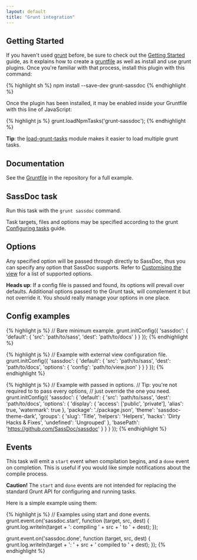 ```yaml
---
layout: default
title: "Grunt integration"
---
```


## Getting Started

If you haven't used [grunt](http://gruntjs.com/) before, be sure to check out the [Getting Started](http://gruntjs.com/getting-started) guide, as it explains how to create a [gruntfile](http://gruntjs.com/getting-started) as well as install and use grunt plugins. Once you're familiar with that process, install this plugin with this command:

{% highlight sh %}
npm install --save-dev grunt-sassdoc
{% endhighlight %}

Once the plugin has been installed, it may be enabled inside your Gruntfile with this line of JavaScript:

{% highlight js %}
grunt.loadNpmTasks('grunt-sassdoc');
{% endhighlight %}

<p class="note  note--info"><strong>Tip</strong>: the <a href="https://github.com/sindresorhus/load-grunt-tasks">load-grunt-tasks</a> module makes it easier to load multiple grunt tasks.</p>

## Documentation

See the [Gruntfile](https://github.com/sassdoc/grunt-sassdoc/blob/master/Gruntfile.js) in the repository for a full example.

## SassDoc task

Run this task with the `grunt sassdoc` command.

Task targets, files and options may be specified according to the grunt [Configuring tasks](http://gruntjs.com/configuring-tasks) guide.

## Options

Any specified option will be passed through directly to SassDoc, thus you can specify any option that SassDoc supports. Refer to [Customising the view](/customising-the-view/) for a list of supported options.

<p class="note  note--info"><strong>Heads up</strong>: If a config file is passed and found, its options will prevail over defaults.
Additional options passed to the Grunt task, will complement it but not override it.
You should really manage your options in one place.</p>

## Config examples

{% highlight js %}
// Bare minimum example.
grunt.initConfig({
  'sassdoc': {
    'default': {
      'src': 'path/to/sass',
      'dest': 'path/to/docs'
    }
  }
});
{% endhighlight %}

{% highlight js %}
// Example with external view configuration file.
grunt.initConfig({
  'sassdoc': {
    'default': {
      'src': 'path/to/sass',
      'dest': 'path/to/docs',
      'options': {
        'config': 'path/to/view.json'
      }
    }
  }
});
{% endhighlight %}

{% highlight js %}
// Example with passed in options.
// Tip: you're not required to to pass every options,
// just override the one you need.
grunt.initConfig({
  'sassdoc': {
    'default': {
      'src': 'path/to/sass',
      'dest': 'path/to/docs',
      'options': {
        'display': {
          'access': ['public', 'private'],
          'alias': true,
          'watermark': true
        },
        'package': './package.json',
        'theme': 'sassdoc-theme-dark',
        'groups': {
          'slug': 'Title',
          'helpers': 'Helpers',
          'hacks': 'Dirty Hacks & Fixes',
          'undefined': 'Ungrouped'
        },
        'basePath': 'https://github.com/SassDoc/sassdoc'
      }
    }
  }
});
{% endhighlight %}


## Events

This task will emit a `start` event when compilation begins, and a `done` event on completion.
This is useful if you would like simple notifications about the compile process.

<p class="note  note--danger"><strong>Caution!</strong> The <code>start</code> and <code>done</code> events are not intended for replacing the standard Grunt API for configuring and running tasks.</p>

Here is a simple example using them:

{% highlight js %}
// Examples using start and done events.
grunt.event.on('sassdoc.start', function (target, src, dest) {
  grunt.log.writeln(target + ': compiling ' + src + ' to ' + dest);
});

grunt.event.on('sassdoc.done', function (target, src, dest) {
  grunt.log.writeln(target + ': ' + src + ' compiled to ' + dest);
});
{% endhighlight %}
